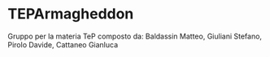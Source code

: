# TEPArmagheddon
Gruppo per la materia TeP composto da: Baldassin Matteo, Giuliani Stefano, Pirolo Davide, Cattaneo Gianluca
